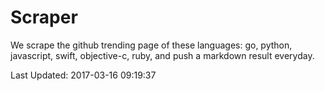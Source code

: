# Scraper

We scrape the github trending page of these languages: go, python, javascript, swift, objective-c, ruby, and push a markdown result everyday.

Last Updated: 2017-03-16 09:19:37